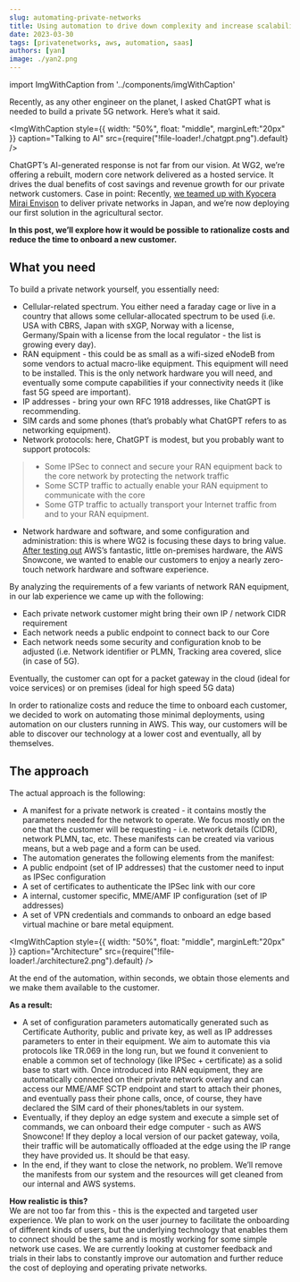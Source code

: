 ```yaml
---
slug: automating-private-networks
title: Using automation to drive down complexity and increase scalability of private networks
date: 2023-03-30
tags: [privatenetworks, aws, automation, saas]
authors: [yan]
image: ./yan2.png
---
```


import ImgWithCaption from '../components/imgWithCaption'

Recently, as any other engineer on the planet, I asked ChatGPT what is needed to build a private 5G network. Here’s what it said. 

<!--truncate-->

<ImgWithCaption
  style={{
    width: "50%",
    float: "middle",
    marginLeft:"20px"
  }}
  caption="Talking to AI"
  src={require("!file-loader!./chatgpt.png").default}
  />
  
ChatGPT’s AI-generated response is not far from our vision. At WG2, we’re offering a rebuilt, modern core network delivered as a hosted service. It drives the dual benefits of cost savings and revenue growth for our private network customers. Case in point: Recently, [we teamed up with Kyocera Mirai Envison](https://www.wgtwo.com/blog/kcme-teams-up-with-wg2-for-private-networks/) to deliver private networks in Japan, and we’re now deploying our first solution in the agricultural sector. 

**In this post, we’ll explore how it would be possible to rationalize costs and reduce the time to onboard a new customer.**

## What you need

To build a private network yourself, you essentially need: 
* Cellular-related spectrum. You either need a faraday cage or live in a country that allows some cellular-allocated spectrum to be used (i.e. USA with CBRS, Japan with sXGP, Norway with a license, Germany/Spain with a license from the local regulator - the list is growing every day).
* RAN equipment - this could be as small as a wifi-sized eNodeB from some vendors to actual macro-like equipment. This equipment will need to be installed. This is the only network hardware you will need, and eventually some compute capabilities if your connectivity needs it (like fast 5G speed are important).
* IP addresses - bring your own RFC 1918 addresses, like ChatGPT is recommending. 
* SIM cards and some phones (that’s probably what ChatGPT refers to as networking equipment). 
* Network protocols: here, ChatGPT is modest, but you probably want to support protocols: 
> * Some IPSec to connect and secure your RAN equipment back to the core network by protecting the network traffic
> * Some SCTP traffic to actually enable your RAN equipment to communicate with the core 
> * Some GTP traffic to actually transport your Internet traffic from and to your RAN equipment. 
* Network hardware and software, and some configuration and administration: this is where WG2 is focusing these days to bring value.  [After testing out](https://www.wgtwo.com/blog/exploring-aws-snowcone/) AWS’s fantastic, little on-premises hardware, the AWS Snowcone, we wanted to enable our customers to enjoy a nearly zero-touch network hardware and software experience.


By analyzing the requirements of a few variants of network RAN equipment, in our lab experience we came up with the following:
* Each private network customer might bring their own IP / network CIDR requirement
* Each network needs a public endpoint to connect back to our Core 
* Each network needs some security and configuration knob to be adjusted (i.e. Network identifier or PLMN, Tracking area covered, slice (in case of 5G). 

Eventually, the customer can opt for a packet gateway in the cloud (ideal for voice services) or on premises (ideal for high speed 5G data)

In order to rationalize costs and reduce the time to onboard each customer, we decided to work on automating those minimal deployments, using automation on our clusters running in AWS. This way, our customers will be able to discover our technology at a lower cost and eventually, all by themselves. 

## The approach

The actual approach is the following:
* A manifest for a private network is created - it contains mostly the parameters needed for the network to operate. We focus mostly on the one that the customer will be requesting - i.e. network details (CIDR), network PLMN, tac, etc. These manifests can be created via various means, but a web page and a form can be used. 
* The automation generates the following elements from the manifest:
* A public endpoint (set of IP addresses) that the customer need to input as IPSec configuration 
* A set of certificates to authenticate the IPSec link with our core 
* A internal, customer specific, MME/AMF IP configuration (set of IP addresses)
* A set of VPN credentials and commands to onboard an edge based virtual machine or bare metal equipment. 

<ImgWithCaption
  style={{
    width: "50%",
    float: "middle",
    marginLeft:"20px"
  }}
  caption="Architecture"
  src={require("!file-loader!./architecture2.png").default}
  />

At the end of the automation, within seconds, we obtain those elements and we make them available to the customer. 

**As a result:**
* A set of configuration parameters automatically generated such as Certificate Authority, public and private key, as well as IP addresses parameters to enter in their equipment. We aim to automate this via protocols like TR.069 in the long run, but we found it convenient to enable a common set of technology (like IPSec + certificate) as a solid base to start with. Once introduced into RAN equipment, they are automatically connected on their private network overlay and can access our MME/AMF SCTP endpoint and start to attach their phones, and eventually pass their phone calls, once, of course, they have declared the SIM card of their phones/tablets in our system. 
* Eventually, if they deploy an edge system and execute a simple set of commands, we can onboard their edge computer - such as AWS Snowcone! If they deploy a local version of our packet gateway, voila, their traffic will be automatically offloaded at the edge using the IP range they have provided us. It should be that easy.
* In the end, if they want to close the network, no problem. We’ll remove the manifests from our system and the resources will get cleaned from our internal and AWS systems. 

**How realistic is this?**   
We are not too far from this - this is the expected and targeted user experience. We plan to work on the user journey to facilitate the onboarding of different kinds of users, but the underlying technology that enables them to connect should be the same and is mostly working for some simple network use cases. We are currently looking at customer feedback and trials in their labs to constantly improve our automation and further reduce the cost of deploying and operating private networks. 


